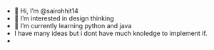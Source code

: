 - 👋 Hi, I’m @sairohhit14
- 👀 I’m interested in design thinking
- 🌱 I’m currently learning python and java
- I have many ideas but i dont have much knoledge to implement if.
- 

<!---
sairohhit14/sairohhit14 is a ✨ special ✨ repository because its `README.md` (this file) appears on your GitHub profile.
You can click the Preview link to take a look at your changes.
--->
